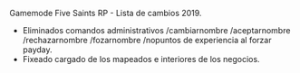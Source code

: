 Gamemode Five Saints RP - Lista de cambios 2019.
- Eliminados comandos administrativos /cambiarnombre /aceptarnombre /rechazarnombre /fozarnombre /nopuntos de experiencia al forzar payday.
- Fixeado cargado de los mapeados e interiores de los negocios.
